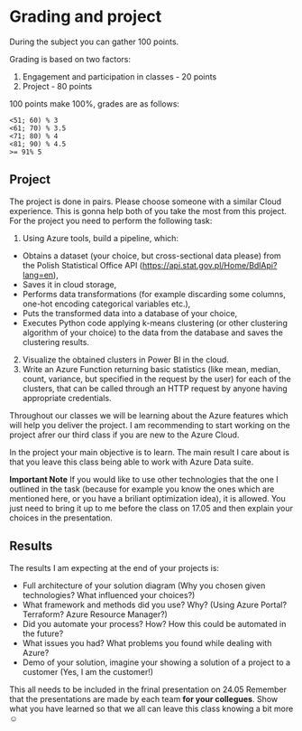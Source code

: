 # Grading and project

During the subject you can gather 100 points. 

Grading is based on two factors: 
1. Engagement and participation in classes - 20 points
2. Project - 80 points

100 points make 100%, grades are as follows:

```
<51; 60) % 3
<61; 70) % 3.5
<71; 80) % 4
<81; 90) % 4.5
>= 91% 5
```

## Project 

The project is done in pairs. Please choose someone with a similar Cloud experience. This is gonna help both of you take the most from this project. For the project you need to perform the following task:

1. Using Azure tools, build a pipeline, which:
- Obtains a dataset (your choice, but cross-sectional data please) from the Polish Statistical Office API (https://api.stat.gov.pl/Home/BdlApi?lang=en),
- Saves it in cloud storage,
- Performs data transformations (for example discarding some columns, one-hot encoding categorical variables etc.),
- Puts the transformed data into a database of your choice,
- Executes Python code applying k-means clustering (or other clustering algorithm of your choice) to the data from the database and saves the clustering results.
2. Visualize the obtained clusters in Power BI in the cloud.
3. Write an Azure Function returning basic statistics (like mean, median, count, variance, but specified in the request by the user) for each of the clusters, that can be called through an HTTP request by anyone having appropriate credentials.

Throughout our classes we will be learning about the Azure features which will help you deliver the project. I am recommending to start working on the project afrer our third class if you are new to the Azure Cloud. 

In the project your main objective is to learn. The main result I care about is that you leave this class being able to work with Azure Data suite.

**Important Note**
If you would like to use other technologies that the one I outlined in the task (because for example you know the ones which are mentioned here, or you have a briliant optimization idea), it is allowed. You just need to bring it up to me before the class on 17.05 and then explain your choices in the presentation.

## Results

The results I am expecting at the end of your projects is:
- Full architecture of your solution diagram (Why you chosen given technologies? What influenced your choices?)
- What framework and methods did you use? Why? (Using Azure Portal? Terraform? Azure Resource Manager?)
- Did you automate your process? How? How this could be automated in the future? 
- What issues you had? What problems you found while dealing with Azure?
- Demo of your solution, imagine your showing a solution of a project to a customer (Yes, I am the customer!)

This all needs to be included in the frinal presentation on 24.05
Remember that the presentations are made by each team **for your collegues**. Show what you have learned so that we all can leave this class knowing a bit more ☺️








